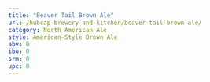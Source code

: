 ```yaml
---
title: "Beaver Tail Brown Ale"
url: /hubcap-brewery-and-kitchen/beaver-tail-brown-ale/
category: North American Ale
style: American-Style Brown Ale
abv: 0
ibu: 0
srm: 0
upc: 0
---
```


